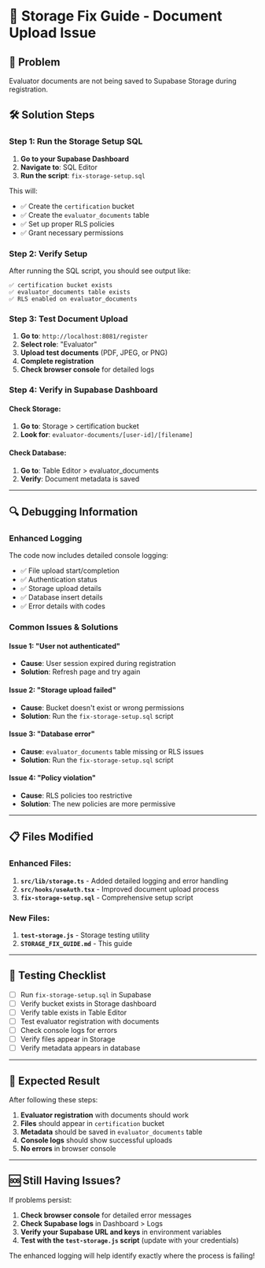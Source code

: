 # 🔧 Storage Fix Guide - Document Upload Issue

## 🎯 **Problem**

Evaluator documents are not being saved to Supabase Storage during registration.

## 🛠️ **Solution Steps**

### **Step 1: Run the Storage Setup SQL**

1. **Go to your Supabase Dashboard**
2. **Navigate to**: SQL Editor
3. **Run the script**: `fix-storage-setup.sql`

This will:

- ✅ Create the `certification` bucket
- ✅ Create the `evaluator_documents` table
- ✅ Set up proper RLS policies
- ✅ Grant necessary permissions

### **Step 2: Verify Setup**

After running the SQL script, you should see output like:

```
✅ certification bucket exists
✅ evaluator_documents table exists
✅ RLS enabled on evaluator_documents
```

### **Step 3: Test Document Upload**

1. **Go to**: `http://localhost:8081/register`
2. **Select role**: "Evaluator"
3. **Upload test documents** (PDF, JPEG, or PNG)
4. **Complete registration**
5. **Check browser console** for detailed logs

### **Step 4: Verify in Supabase Dashboard**

#### **Check Storage:**

1. **Go to**: Storage > certification bucket
2. **Look for**: `evaluator-documents/[user-id]/[filename]`

#### **Check Database:**

1. **Go to**: Table Editor > evaluator_documents
2. **Verify**: Document metadata is saved

---

## 🔍 **Debugging Information**

### **Enhanced Logging**

The code now includes detailed console logging:

- ✅ File upload start/completion
- ✅ Authentication status
- ✅ Storage upload details
- ✅ Database insert details
- ✅ Error details with codes

### **Common Issues & Solutions**

#### **Issue 1: "User not authenticated"**

- **Cause**: User session expired during registration
- **Solution**: Refresh page and try again

#### **Issue 2: "Storage upload failed"**

- **Cause**: Bucket doesn't exist or wrong permissions
- **Solution**: Run the `fix-storage-setup.sql` script

#### **Issue 3: "Database error"**

- **Cause**: `evaluator_documents` table missing or RLS issues
- **Solution**: Run the `fix-storage-setup.sql` script

#### **Issue 4: "Policy violation"**

- **Cause**: RLS policies too restrictive
- **Solution**: The new policies are more permissive

---

## 📋 **Files Modified**

### **Enhanced Files:**

1. **`src/lib/storage.ts`** - Added detailed logging and error handling
2. **`src/hooks/useAuth.tsx`** - Improved document upload process
3. **`fix-storage-setup.sql`** - Comprehensive setup script

### **New Files:**

1. **`test-storage.js`** - Storage testing utility
2. **`STORAGE_FIX_GUIDE.md`** - This guide

---

## 🧪 **Testing Checklist**

- [ ] Run `fix-storage-setup.sql` in Supabase
- [ ] Verify bucket exists in Storage dashboard
- [ ] Verify table exists in Table Editor
- [ ] Test evaluator registration with documents
- [ ] Check console logs for errors
- [ ] Verify files appear in Storage
- [ ] Verify metadata appears in database

---

## 🎉 **Expected Result**

After following these steps:

1. **Evaluator registration** with documents should work
2. **Files** should appear in `certification` bucket
3. **Metadata** should be saved in `evaluator_documents` table
4. **Console logs** should show successful uploads
5. **No errors** in browser console

---

## 🆘 **Still Having Issues?**

If problems persist:

1. **Check browser console** for detailed error messages
2. **Check Supabase logs** in Dashboard > Logs
3. **Verify your Supabase URL and keys** in environment variables
4. **Test with the `test-storage.js` script** (update with your credentials)

The enhanced logging will help identify exactly where the process is failing!
